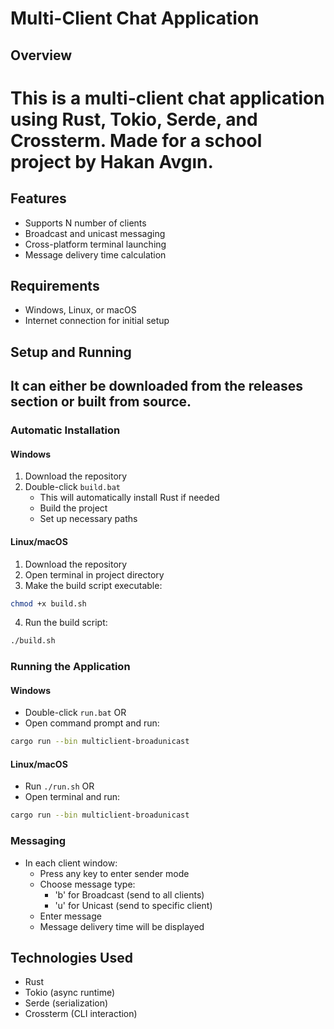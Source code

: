 # Multi-Client Chat Application

## Overview
# This is a multi-client chat application using Rust, Tokio, Serde, and Crossterm. Made for a school project by Hakan Avgın.

## Features
- Supports N number of clients
- Broadcast and unicast messaging
- Cross-platform terminal launching
- Message delivery time calculation

## Requirements
- Windows, Linux, or macOS
- Internet connection for initial setup

## Setup and Running

## It can either be downloaded from the releases section or built from source.


### Automatic Installation
#### Windows
1. Download the repository
2. Double-click `build.bat`
   - This will automatically install Rust if needed
   - Build the project
   - Set up necessary paths

#### Linux/macOS
1. Download the repository
2. Open terminal in project directory
3. Make the build script executable:
```bash
chmod +x build.sh
```
4. Run the build script:
```bash
./build.sh
```

### Running the Application
#### Windows
- Double-click `run.bat` OR
- Open command prompt and run:
```bash
cargo run --bin multiclient-broadunicast
```

#### Linux/macOS
- Run `./run.sh` OR
- Open terminal and run:
```bash
cargo run --bin multiclient-broadunicast
```

### Messaging
- In each client window:
  - Press any key to enter sender mode
  - Choose message type:
    - 'b' for Broadcast (send to all clients)
    - 'u' for Unicast (send to specific client)
  - Enter message
  - Message delivery time will be displayed

## Technologies Used
- Rust
- Tokio (async runtime)
- Serde (serialization)
- Crossterm (CLI interaction)